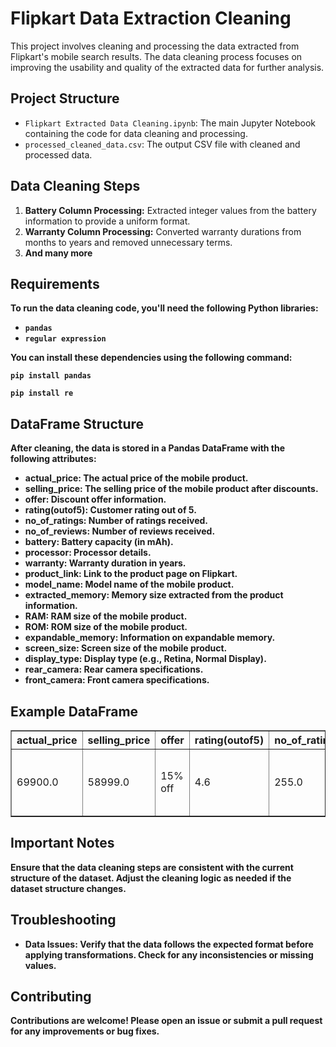 <!DOCTYPE html>
<html lang="en">
<head>

</head>
<body>
    <h1>Flipkart Data Extraction Cleaning</h1>
    <p>This project involves cleaning and processing the data extracted from Flipkart's mobile search results. The data cleaning process focuses on improving the usability and quality of the extracted data for further analysis.</p>

<h2>Project Structure</h2>
<ul>
    <li><code>Flipkart Extracted Data Cleaning.ipynb</code>: The main Jupyter Notebook containing the code for data cleaning and processing.</li>
    <li><code>processed_cleaned_data.csv</code>: The output CSV file with cleaned and processed data.</li>
</ul>

<h2>Data Cleaning Steps</h2>
<ol>
    <li><strong>Battery Column Processing:</strong> Extracted integer values from the battery information to provide a uniform format.</li>
    <li><strong>Warranty Column Processing:</strong> Converted warranty durations from months to years and removed unnecessary terms.</li>
    <li><strong>And many more</li>
</ol>

<h2>Requirements</h2>
<p>To run the data cleaning code, you'll need the following Python libraries:</p>
<ul>
    <li><code>pandas</code></li>
    <li><code>regular expression</code></li>
</ul>
<p>You can install these dependencies using the following command:</p>
<pre><code>pip install pandas</code></pre>
<pre><code>pip install re</code></pre>

<h2>DataFrame Structure</h2>
<p>After cleaning, the data is stored in a Pandas DataFrame with the following attributes:</p>
<ul>
    <li><strong>actual_price</strong>: The actual price of the mobile product.</li>
    <li><strong>selling_price</strong>: The selling price of the mobile product after discounts.</li>
    <li><strong>offer</strong>: Discount offer information.</li>
    <li><strong>rating(outof5)</strong>: Customer rating out of 5.</li>
    <li><strong>no_of_ratings</strong>: Number of ratings received.</li>
    <li><strong>no_of_reviews</strong>: Number of reviews received.</li>
    <li><strong>battery</strong>: Battery capacity (in mAh).</li>
    <li><strong>processor</strong>: Processor details.</li>
    <li><strong>warranty</strong>: Warranty duration in years.</li>
    <li><strong>product_link</strong>: Link to the product page on Flipkart.</li>
    <li><strong>model_name</strong>: Model name of the mobile product.</li>
    <li><strong>extracted_memory</strong>: Memory size extracted from the product information.</li>
    <li><strong>RAM</strong>: RAM size of the mobile product.</li>
    <li><strong>ROM</strong>: ROM size of the mobile product.</li>
    <li><strong>expandable_memory</strong>: Information on expandable memory.</li>
    <li><strong>screen_size</strong>: Screen size of the mobile product.</li>
    <li><strong>display_type</strong>: Display type (e.g., Retina, Normal Display).</li>
    <li><strong>rear_camera</strong>: Rear camera specifications.</li>
    <li><strong>front_camera</strong>: Front camera specifications.</li>
</ul>

<h2>Example DataFrame</h2>
<table border="1">
    <thead>
        <tr>
            <th>actual_price</th>
            <th>selling_price</th>
            <th>offer</th>
            <th>rating(outof5)</th>
            <th>no_of_ratings</th>
            <th>no_of_reviews</th>
            <th>battery</th>
            <th>processor</th>
            <th>warranty</th>
            <th>product_link</th>
            <th>model_name</th>
            <th>extracted_memory</th>
            <th>RAM</th>
            <th>ROM</th>
            <th>expandable_memory</th>
            <th>screen_size</th>
            <th>display_type</th>
            <th>rear_camera</th>
            <th>front_camera</th>
        </tr>
    </thead>
    <tbody>
        <tr>
            <td>69900.0</td>
            <td>58999.0</td>
            <td>15% off</td>
            <td>4.6</td>
            <td>255.0</td>
            <td>9906.0</td>
            <td>Unknown</td>
            <td>A15 Bionic Chip, 6 Core Processor</td>
            <td>1 Year</td>
            <td><a href="https://www.flipkart.com/apple-iphone-14-starlight-128-gb/p/itm2b717b2e91b67">Link</a></td>
            <td>APPLE iPhone 14</td>
            <td>128 GB</td>
            <td>Unknown</td>
            <td>128 GB</td>
            <td>Not Expandable</td>
            <td>15.49 cm</td>
            <td>Retina</td>
            <td>24.0MP</td>
            <td>12MP</td>
        </tr>
    </tbody>
</table>

<h2>Important Notes</h2>
<p>Ensure that the data cleaning steps are consistent with the current structure of the dataset. Adjust the cleaning logic as needed if the dataset structure changes.</p>

<h2>Troubleshooting</h2>
<ul>
    <li><strong>Data Issues:</strong> Verify that the data follows the expected format before applying transformations. Check for any inconsistencies or missing values.</li>
</ul>

<h2>Contributing</h2>
<p>Contributions are welcome! Please open an issue or submit a pull request for any improvements or bug fixes.</p>
</body>
</html>
